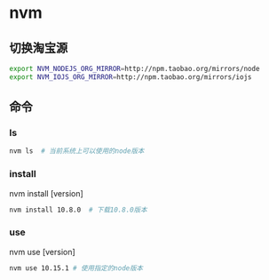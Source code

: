 # nvm

## 切换淘宝源
```bash
export NVM_NODEJS_ORG_MIRROR=http://npm.taobao.org/mirrors/node
export NVM_IOJS_ORG_MIRROR=http://npm.taobao.org/mirrors/iojs
```

## 命令
### ls
```bash
nvm ls  # 当前系统上可以使用的node版本
```

### install
nvm install [version]
```bash
nvm install 10.8.0  # 下载10.8.0版本
```

### use
nvm use [version]
```bash
nvm use 10.15.1 # 使用指定的node版本
```